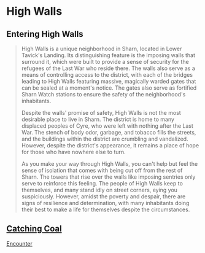 # High Walls

## Entering High Walls

> High Walls is a unique neighborhood in Sharn, located in Lower Tavick's Landing. Its distinguishing feature is the imposing walls that surround it, which were built to provide a sense of security for the refugees of the Last War who reside there. The walls also serve as a means of controlling access to the district, with each of the bridges leading to High Walls featuring massive, magically warded gates that can be sealed at a moment's notice. The gates also serve as fortified Sharn Watch stations to ensure the safety of the neighborhood's inhabitants.
>
> Despite the walls' promise of safety, High Walls is not the most desirable place to live in Sharn. The district is home to many displaced peoples of Cyre, who were left with nothing after the Last War. The stench of body odor, garbage, and tobacco fills the streets, and the buildings within the district are crumbling and vandalized. However, despite the district's appearance, it remains a place of hope for those who have nowhere else to turn.
>
>As you make your way through High Walls, you can't help but feel the sense of isolation that comes with being cut off from the rest of Sharn. The towers that rise over the walls like imposing sentries only serve to reinforce this feeling. The people of High Walls keep to themselves, and many stand idly on street corners, eying you suspiciously. However, amidst the poverty and despair, there are signs of resilience and determination, with many inhabitants doing their best to make a life for themselves despite the circumstances.

## [Catching Coal](https://www.dndbeyond.com/sources/erftlw/building-eberron-adventures-forgotten-relics#CatchingCoal)

[Encounter](https://www.dndbeyond.com/encounters/bc0361e3-b4e3-4902-9a25-d58af98f23b7)
